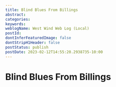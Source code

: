 ```yaml
---
title: Blind Blues From Billings
abstract: 
categories: 
keywords: 
weblogName: West Wind Web Log (Local)
postId: 
dontInferFeaturedImage: false
dontStripH1Header: false
postStatus: publish
postDate: 2023-02-12T14:55:20.2938735-10:00
---
```

# Blind Blues From Billings